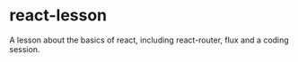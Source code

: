# react-lesson
A lesson about the basics of react, including react-router, flux and a coding session.
